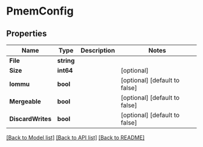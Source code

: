 # PmemConfig

## Properties

Name | Type | Description | Notes
------------ | ------------- | ------------- | -------------
**File** | **string** |  | 
**Size** | **int64** |  | [optional] 
**Iommu** | **bool** |  | [optional] [default to false]
**Mergeable** | **bool** |  | [optional] [default to false]
**DiscardWrites** | **bool** |  | [optional] [default to false]

[[Back to Model list]](../README.md#documentation-for-models) [[Back to API list]](../README.md#documentation-for-api-endpoints) [[Back to README]](../README.md)


